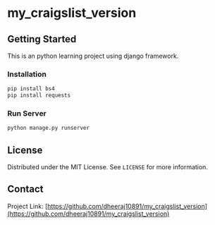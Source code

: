 <!-- PROJECT NAME -->
# my_craigslist_version

<!-- GETTING STARTED -->
## Getting Started

This is an python learning project using django framework.

### Installation

```sh
pip install bs4
pip install requests
```

### Run Server

```sh
python manage.py runserver
```

<!-- LICENSE -->
## License

Distributed under the MIT License. See `LICENSE` for more information.



<!-- CONTACT -->
## Contact

Project Link: [https://github.com/dheeraj10891/my_craigslist_version](https://github.com/dheeraj10891/my_craigslist_version)